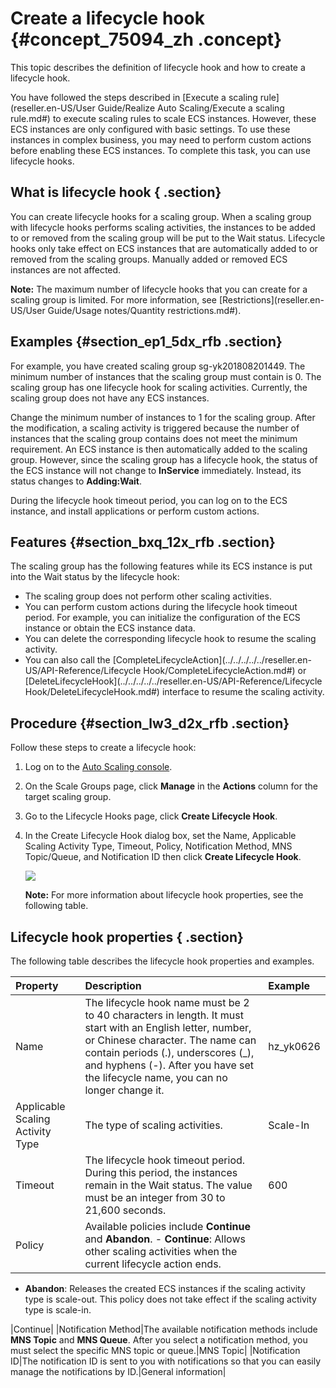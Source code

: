 # Create a lifecycle hook {#concept_75094_zh .concept}

This topic describes the definition of lifecycle hook and how to create a lifecycle hook.

You have followed the steps described in [Execute a scaling rule](reseller.en-US/User Guide/Realize Auto Scaling/Execute a scaling rule.md#) to execute scaling rules to scale ECS instances. However, these ECS instances are only configured with basic settings. To use these instances in complex business, you may need to perform custom actions before enabling these ECS instances. To complete this task, you can use lifecycle hooks.

## What is lifecycle hook { .section}

You can create lifecycle hooks for a scaling group. When a scaling group with lifecycle hooks performs scaling activities, the instances to be added to or removed from the scaling group will be put to the Wait status. Lifecycle hooks only take effect on ECS instances that are automatically added to or removed from the scaling groups. Manually added or removed ECS instances are not affected.

**Note:** The maximum number of lifecycle hooks that you can create for a scaling group is limited. For more information, see [Restrictions](reseller.en-US/User Guide/Usage notes/Quantity restrictions.md#).

## Examples {#section_ep1_5dx_rfb .section}

For example, you have created scaling group sg-yk201808201449. The minimum number of instances that the scaling group must contain is 0. The scaling group has one lifecycle hook for scaling activities. Currently, the scaling group does not have any ECS instances.

Change the minimum number of instances to 1 for the scaling group. After the modification, a scaling activity is triggered because the number of instances that the scaling group contains does not meet the minimum requirement. An ECS instance is then automatically added to the scaling group. However, since the scaling group has a lifecycle hook, the status of the ECS instance will not change to **InService** immediately. Instead, its status changes to **Adding:Wait**.

During the lifecycle hook timeout period, you can log on to the ECS instance, and install applications or perform custom actions.

## Features {#section_bxq_12x_rfb .section}

The scaling group has the following features while its ECS instance is put into the Wait status by the lifecycle hook:

-   The scaling group does not perform other scaling activities.
-   You can perform custom actions during the lifecycle hook timeout period. For example, you can initialize the configuration of the ECS instance or obtain the ECS instance data.
-   You can delete the corresponding lifecycle hook to resume the scaling activity.
-   You can also call the [CompleteLifecycleAction](../../../../../reseller.en-US/API-Reference/Lifecycle Hook/CompleteLifecycleAction.md#) or [DeleteLifecycleHook](../../../../../reseller.en-US/API-Reference/Lifecycle Hook/DeleteLifecycleHook.md#) interface to resume the scaling activity.

## Procedure {#section_lw3_d2x_rfb .section}

Follow these steps to create a lifecycle hook:

1.  Log on to the [Auto Scaling console](https://partners-intl.console.aliyun.com/#/ess).
2.  On the Scale Groups page, click **Manage** in the **Actions** column for the target scaling group.
3.  Go to the Lifecycle Hooks page, click **Create Lifecycle Hook**.
4.  In the Create Lifecycle Hook dialog box, set the Name, Applicable Scaling Activity Type, Timeout, Policy, Notification Method, MNS Topic/Queue, and Notification ID then click **Create Lifecycle Hook**.

    ![](http://static-aliyun-doc.oss-cn-hangzhou.aliyuncs.com/assets/img/40580/155046736221713_en-US.png)

    **Note:** For more information about lifecycle hook properties, see the following table.


## Lifecycle hook properties { .section}

The following table describes the lifecycle hook properties and examples.

|Property|Description|Example|
|:-------|:----------|:------|
|Name|The lifecycle hook name must be 2 to 40 characters in length. It must start with an English letter, number, or Chinese character. The name can contain periods \(.\), underscores \(\_\), and hyphens \(-\). After you have set the lifecycle name, you can no longer change it.|hz\_yk0626|
|Applicable Scaling Activity Type|The type of scaling activities.|Scale-In|
|Timeout|The lifecycle hook timeout period. During this period, the instances remain in the Wait status. The value must be an integer from 30 to 21,600 seconds.|600|
|Policy|Available policies include **Continue** and **Abandon**. -    **Continue**: Allows other scaling activities when the current lifecycle action ends.
-    **Abandon**: Releases the created ECS instances if the scaling activity type is scale-out. This policy does not take effect if the scaling activity type is scale-in.

 |Continue|
|Notification Method|The available notification methods include **MNS Topic** and **MNS Queue**. After you select a notification method, you must select the specific MNS topic or queue.|MNS Topic|
|Notification ID|The notification ID is sent to you with notifications so that you can easily manage the notifications by ID.|General information|

